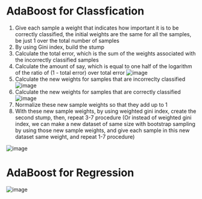 # AdaBoost for Classfication

1. Give each sample a weight that indicates how important it is to be correctly classified, the initial weights are the same for all the samples, be just 1 over the total number of samples
2. By using Gini index, build the stump
3. Calculate the total error, which is the sum of the weights associated with the incorrectly classified samples
4. Calculate the amount of say, which is equal to one half of the logarithm of the ratio of (1 - total error) over total error
![image](https://user-images.githubusercontent.com/60442877/194757433-fc11272e-6e97-4c38-a744-ce60cfc527a4.png)
5. Calculate the new weights for samples that are incorreclty classified
![image](https://user-images.githubusercontent.com/60442877/194757665-244e2613-d672-43e7-99c7-7705f9fa91a3.png)
6. Calculate the new weights for samples that are correctly classified
![image](https://user-images.githubusercontent.com/60442877/194757694-7480a0f3-94de-4644-a05f-694dc679287c.png)
7. Normalize these new sample weights so that they add up to 1
8. With these new sample weights, by using weighted gini index, create the second stump, then, repeat 3-7 procedure (Or instead of weighted gini index, we can make a new dataset of same size with bootstrap sampling by using those new sample weights, and give each sample in this new dataset same weight, and repeat 1-7 procedure)

![image](https://user-images.githubusercontent.com/60442877/194981873-a1d1c1e9-a536-4f36-994e-d93f3eb254e7.png)

# AdaBoost for Regression

![image](https://user-images.githubusercontent.com/60442877/235336026-d7696596-9486-4af6-8131-616741aa4c19.png)

